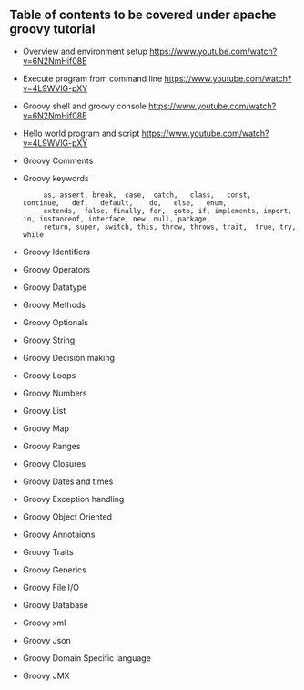 ## Table of contents to be covered under apache groovy tutorial

* Overview and environment setup
https://www.youtube.com/watch?v=6N2NmHif08E	
* Execute program from command line
https://www.youtube.com/watch?v=4L9WVlG-pXY
* Groovy shell and groovy console
https://www.youtube.com/watch?v=6N2NmHif08E
* Hello world program and script
https://www.youtube.com/watch?v=4L9WVlG-pXY
* Groovy Comments
* Groovy keywords

           as, assert, break,  case,  catch,   class,   const,   continue,   def,   default,    do,   else,   enum,   
           extends,  false, finally, for,  goto, if, implements, import, in, instanceof, interface, new, null, package,
           return, super, switch, this, throw, throws, trait,  true, try, while

* Groovy Identifiers
* Groovy Operators
* Groovy Datatype
* Groovy Methods
* Groovy Optionals
* Groovy String
* Groovy Decision making
* Groovy Loops
* Groovy Numbers
* Groovy List
* Groovy Map
* Groovy Ranges
* Groovy Closures
* Groovy Dates and times
* Groovy Exception handling
* Groovy Object Oriented
* Groovy Annotaions
* Groovy Traits
* Groovy Generics
* Groovy File I/O
* Groovy Database
* Groovy xml
* Groovy Json
* Groovy Domain Specific language
* Groovy JMX
